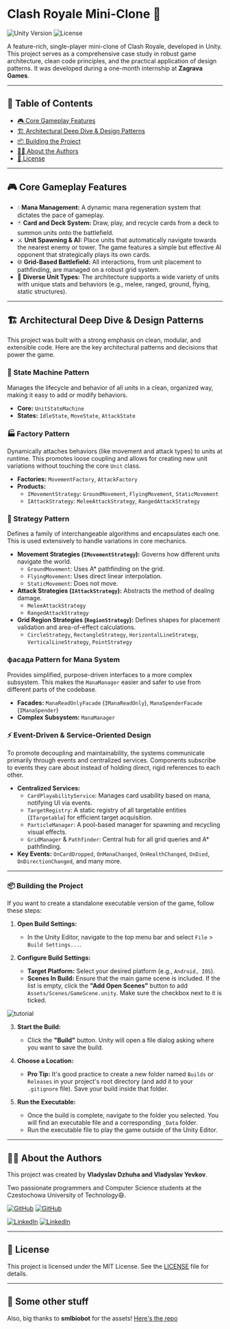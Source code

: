 #  Clash Royale Mini-Clone 🏰

![Unity Version](https://img.shields.io/badge/Unity-6000.0.51f1-blue?style=for-the-badge&logo=unity)
![License](https://img.shields.io/badge/License-MIT-green?style=for-the-badge)

A feature-rich, single-player mini-clone of Clash Royale, developed in Unity. This project serves as a comprehensive case study in robust game architecture, clean code principles, and the practical application of design patterns. It was developed during a one-month internship at **Zagrava Games**.


---

## 📜 Table of Contents

* [🎮 Core Gameplay Features](#-core-gameplay-features)
* [🏗️ Architectural Deep Dive & Design Patterns](#️-architectural-deep-dive--design-patterns)
* [📦 Building the Project](#-getting-started)
* [👨‍💻 About the Authors](#-about-the-author)
* [📄 License](#-license)

---

## 🎮 Core Gameplay Features

* 💧 **Mana Management:** A dynamic mana regeneration system that dictates the pace of gameplay.
* 🃏 **Card and Deck System:** Draw, play, and recycle cards from a deck to summon units onto the battlefield.
* ⚔️ **Unit Spawning & AI:** Place units that automatically navigate towards the nearest enemy or tower. The game features a simple but effective AI opponent that strategically plays its own cards.
* 🌐 **Grid-Based Battlefield:** All interactions, from unit placement to pathfinding, are managed on a robust grid system.
* 🤖 **Diverse Unit Types:** The architecture supports a wide variety of units with unique stats and behaviors (e.g., melee, ranged, ground, flying, static structures).

---

## 🏗️ Architectural Deep Dive & Design Patterns

This project was built with a strong emphasis on clean, modular, and extensible code. Here are the key architectural patterns and decisions that power the game.

### 🤖 State Machine Pattern
Manages the lifecycle and behavior of all units in a clean, organized way, making it easy to add or modify behaviors.
* **Core:** `UnitStateMachine`
* **States:** `IdleState`, `MoveState`, `AttackState`

### 🏭 Factory Pattern
Dynamically attaches behaviors (like movement and attack types) to units at runtime. This promotes loose coupling and allows for creating new unit variations without touching the core `Unit` class.
* **Factories:** `MovementFactory`, `AttackFactory`
* **Products:**
    * `IMovementStrategy`: `GroundMovement`, `FlyingMovement`, `StaticMovement`
    * `IAttackStrategy`: `MeleeAttackStrategy`, `RangedAttackStrategy`

### 🎯 Strategy Pattern
Defines a family of interchangeable algorithms and encapsulates each one. This is used extensively to handle variations in core mechanics.
* **Movement Strategies (`IMovementStrategy`):** Governs how different units navigate the world.
    * `GroundMovement`: Uses A* pathfinding on the grid.
    * `FlyingMovement`: Uses direct linear interpolation.
    * `StaticMovement`: Does not move.
* **Attack Strategies (`IAttackStrategy`):** Abstracts the method of dealing damage.
    * `MeleeAttackStrategy`
    * `RangedAttackStrategy`
* **Grid Region Strategies (`RegionStrategy`):** Defines shapes for placement validation and area-of-effect calculations.
    * `CircleStrategy`, `RectangleStrategy`, `HorizontalLineStrategy`, `VerticalLineStrategy`, `PointStrategy`

###  фасада Pattern for Mana System
Provides simplified, purpose-driven interfaces to a more complex subsystem. This makes the `ManaManager` easier and safer to use from different parts of the codebase.
* **Facades:** `ManaReadOnlyFacade` (`IManaReadOnly`), `ManaSpenderFacade` (`IManaSpender`)
* **Complex Subsystem:** `ManaManager`

### ⚡ Event-Driven & Service-Oriented Design
To promote decoupling and maintainability, the systems communicate primarily through events and centralized services. Components subscribe to events they care about instead of holding direct, rigid references to each other.
* **Centralized Services:**
    * `CardPlayabilityService`: Manages card usability based on mana, notifying UI via events.
    * `TargetRegistry`: A static registry of all targetable entities (`ITargetable`) for efficient target acquisition.
    * `ParticleManager`: A pool-based manager for spawning and recycling visual effects.
    * `GridManager` & `Pathfinder`: Central hub for all grid queries and A* pathfinding.
* **Key Events:** `OnCardDropped`, `OnManaChanged`, `OnHealthChanged`, `OnDied`, `OnDirectionChanged`, and many more.

---

### 📦 Building the Project

If you want to create a standalone executable version of the game, follow these steps:

1.  **Open Build Settings:**
    * In the Unity Editor, navigate to the top menu bar and select `File` > `Build Settings...`.

2.  **Configure Build Settings:**
    * **Target Platform:** Select your desired platform (e.g., `Android, IOS`).
    * **Scenes In Build:** Ensure that the main game scene is included. If the list is empty, click the **"Add Open Scenes"** button to add `Assets/Scenes/GameScene.unity`. Make sure the checkbox next to it is ticked.

   ![tutorial](https://github.com/user-attachments/assets/8d3a30de-305d-4241-a56f-bcef782f05b4)


3.  **Start the Build:**
    * Click the **"Build"** button. Unity will open a file dialog asking where you want to save the build.

4.  **Choose a Location:**
    * **Pro Tip:** It's good practice to create a new folder named `Builds` or `Releases` in your project's root directory (and add it to your `.gitignore` file). Save your build inside that folder.

5.  **Run the Executable:**
    * Once the build is complete, navigate to the folder you selected. You will find an executable file and a corresponding `_Data` folder.
    * Run the executable file to play the game outside of the Unity Editor.

---

## 👨‍💻 About the Authors

This project was created by **Vladyslav Dzhuha and Vladyslav Yevkov**.

Two passionate programmers and Computer Science students at the Czestochowa University of Technology😄. 

[![GitHub](https://img.shields.io/badge/GitHub-Vladyslav_Dzhuha-black?style=for-the-badge&logo=github)](https://github.com/Vladdjuga)
[![GitHub](https://img.shields.io/badge/GitHub-Vladyslav_Yevkov-black?style=for-the-badge&logo=github)](https://github.com/vlladevk)

[![LinkedIn](https://img.shields.io/badge/LinkedIn-Vladyslav_Dzhuha-blue?style=for-the-badge&logo=linkedin)](https://www.linkedin.com/in/vladyslav-dzhuha/)
[![LinkedIn](https://img.shields.io/badge/LinkedIn-Vladyslav_Yevkov-blue?style=for-the-badge&logo=linkedin)](https://www.linkedin.com/in/vladyslav-yevkov-b2a098353/)

---

## 📄 License

This project is licensed under the MIT License. See the [LICENSE](LICENSE.md) file for details.

--- 


## 🧐 Some other stuff
Also, big thanks to **smlbiobot** for the assets! [Here's the repo](https://github.com/smlbiobot/cr-assets-png)
